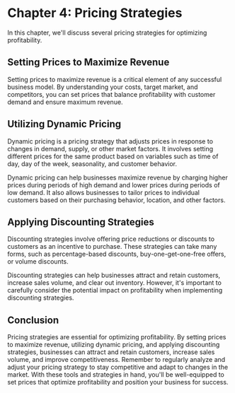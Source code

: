 Chapter 4: Pricing Strategies
=============================

In this chapter, we'll discuss several pricing strategies for optimizing profitability.

Setting Prices to Maximize Revenue
----------------------------------

Setting prices to maximize revenue is a critical element of any successful business model. By understanding your costs, target market, and competitors, you can set prices that balance profitability with customer demand and ensure maximum revenue.

Utilizing Dynamic Pricing
-------------------------

Dynamic pricing is a pricing strategy that adjusts prices in response to changes in demand, supply, or other market factors. It involves setting different prices for the same product based on variables such as time of day, day of the week, seasonality, and customer behavior.

Dynamic pricing can help businesses maximize revenue by charging higher prices during periods of high demand and lower prices during periods of low demand. It also allows businesses to tailor prices to individual customers based on their purchasing behavior, location, and other factors.

Applying Discounting Strategies
-------------------------------

Discounting strategies involve offering price reductions or discounts to customers as an incentive to purchase. These strategies can take many forms, such as percentage-based discounts, buy-one-get-one-free offers, or volume discounts.

Discounting strategies can help businesses attract and retain customers, increase sales volume, and clear out inventory. However, it's important to carefully consider the potential impact on profitability when implementing discounting strategies.

Conclusion
----------

Pricing strategies are essential for optimizing profitability. By setting prices to maximize revenue, utilizing dynamic pricing, and applying discounting strategies, businesses can attract and retain customers, increase sales volume, and improve competitiveness. Remember to regularly analyze and adjust your pricing strategy to stay competitive and adapt to changes in the market. With these tools and strategies in hand, you'll be well-equipped to set prices that optimize profitability and position your business for success.
